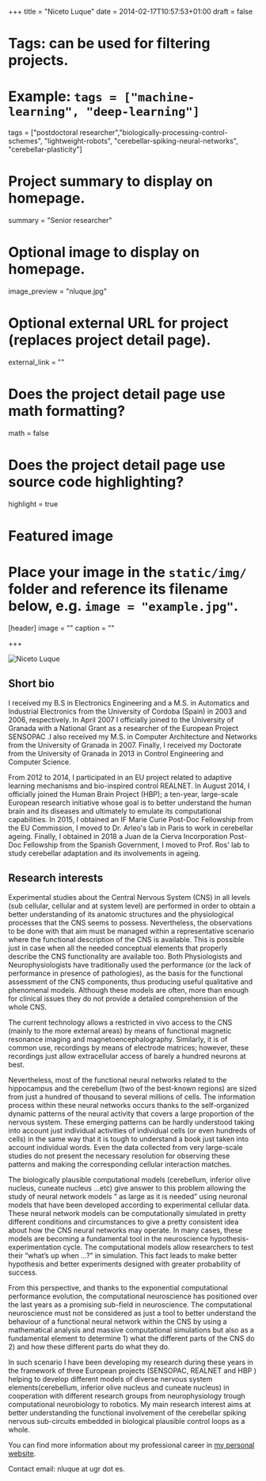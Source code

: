 +++
title = "Niceto Luque"
date = 2014-02-17T10:57:53+01:00
draft = false

# Tags: can be used for filtering projects.
# Example: `tags = ["machine-learning", "deep-learning"]`
tags = ["postdoctoral researcher","biologically-processing-control-schemes", "lightweight-robots", "cerebellar-spiking-neural-networks", "cerebellar-plasticity"]

# Project summary to display on homepage.
summary = "Senior researcher"

# Optional image to display on homepage.
image_preview = "nluque.jpg"

# Optional external URL for project (replaces project detail page).
external_link = ""

# Does the project detail page use math formatting?
math = false

# Does the project detail page use source code highlighting?
highlight = true

# Featured image
# Place your image in the `static/img/` folder and reference its filename below, e.g. `image = "example.jpg"`.
[header]
image = ""
caption = ""

+++

![Niceto Luque](/img/nluque.jpg)

## Short bio

I received my B.S in Electronics Engineering and a M.S. in Automatics and Industrial Electronics from the University of Cordoba (Spain) in 2003 and 2006, respectively. In April 2007 I officially joined to the University of Granada with a National Grant as a researcher of the European Project SENSOPAC .I also received my M.S. in Computer Architecture and Networks from the University of Granada in 2007. Finally, I received my Doctorate from the University of Granada in 2013 in Control Engineering and Computer Science. 

From 2012 to 2014, I participated in an EU project related to adaptive learning mechanisms and bio-inspired control REALNET. In August 2014, I officially joined the Human Brain Project (HBP); a ten-year, large-scale European research initiative whose goal is to better understand the human brain and its diseases and ultimately to emulate its computational capabilities. In 2015, I obtained an IF Marie Curie Post-Doc Fellowship from the EU Commission, I moved to Dr. Arleo's lab in Paris to work in cerebellar ageing. Finally, I obtained in 2018 a Juan de la Cierva Incorporation Post-Doc Fellowship from the Spanish Government, I moved to Prof. Ros' lab to study cerebellar adaptation and its involvements in ageing.

## Research interests

Experimental studies about the Central Nervous System (CNS) in all levels (sub cellular, cellular and at system level) are performed in order to obtain a better understanding of its anatomic structures and the physiological processes that the CNS seems to possess. Nevertheless, the observations to be done with that aim must be managed within a representative scenario where the functional description of the CNS is available. This is possible just in case when all the needed conceptual elements that properly describe the CNS functionality are available too. Both Physiologists and Neurophysiologists have traditionally used the performance (or the lack of performance in presence of pathologies), as the basis for the functional assessment of the CNS components, thus producing useful qualitative and phenomenal models. Although these models are often, more than enough for clinical issues they do not provide a detailed comprehension of the whole CNS.

The current technology allows a restricted in vivo access to the CNS (mainly to the more external areas) by means of functional magnetic resonance imaging and magnetoencephalography. Similarly, it is of common use, recordings by means of electrode matrices; however, these recordings just allow extracellular access of barely a hundred neurons at best.

Nevertheless, most of the functional neural networks related to the hippocampus and the cerebellum (two of the best-known regions) are sized from just a hundred of thousand to several millions of cells. The information process within these neural networks occurs thanks to the self-organized dynamic patterns of the neural activity that covers a large proportion of the nervous system. These emerging patterns can be hardly understood taking into account just individual activities of individual cells (or even hundreds of cells) in the same way that it is tough to understand a book just taken into account individual words. Even the data collected from very large-scale studies do not present the necessary resolution for observing these patterns and making the corresponding cellular interaction matches.

The biologically plausible computational models (cerebellum, inferior olive nucleus, cuneate nucleus …etc) give answer to this problem allowing the study of neural network models ” as large as it is needed” using neuronal models that have been developed according to experimental cellular data. These neural network models can be computationally simulated in pretty different conditions and circumstances to give a pretty consistent idea about how the CNS neural networks may operate. In many cases, these models are becoming a fundamental tool in the neuroscience hypothesis-experimentation cycle. The computational models allow researchers to test their “what’s up when …?” in simulation. This fact leads to make better hypothesis and better experiments designed with greater probability of success.

From this perspective, and thanks to the exponential computational performance evolution, the computational neuroscience has positioned over the last years as a promising sub-field in neuroscience. The computational neuroscience must not be considered as just a tool to better understand the behaviour of a functional neural network within the CNS by using a mathematical analysis and massive computational simulations but also as a fundamental element to determine 1) what the different parts of the CNS do 2) and how these different parts do what they do.

In such scenario I have been developing my research during these years in the framework of three European projects (SENSOPAC, REALNET and HBP ) helping to develop different models of diverse nervous system elements(cerebellum, inferior olive nucleus and cuneate nucleus) in cooperation with different research groups from neurophysiology trough computational neurobiology to robotics. My main research interest aims at better understanding the functional involvement of the cerebellar spiking nervous sub-circuits embedded in biological plausible control loops as a whole.

You can find more information about my professional career in [my personal website](http://www.ugr.es/~nluque/).

Contact email: nluque at ugr dot es.

